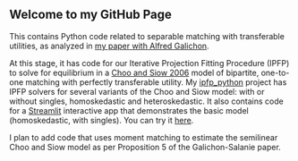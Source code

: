## Welcome to my GitHub Page

This contains Python code related to separable matching with transferable utilities, as analyzed in [my paper with Alfred Galichon](http://bsalanie.com/wp-content/uploads/2020/05/Cupids-2020-05-16_paper.pdf).

At this stage, it has code for our Iterative Projection Fitting Procedure (IPFP)  to solve for equilibrium in a [Choo and Siow 2006](https://www.jstor.org/stable/10.1086/498585?seq=1) model of bipartite, one-to-one matching with perfectly transferable utility.  My [ipfp_python](http://www.github.com/bsalanie/ipfp_python.git) project has IPFP solvers for several variants of the Choo and Siow model: with or without singles, homoskedastic and heteroskedastic. It also contains code for  a [Streamlit](https://www.streamlit.io/) interactive app that demonstrates the basic model (homoskedastic, with singles). You can try it [here](http://3.131.97.82:8501).

I plan to add  code that uses moment matching to estimate the semilinear Choo and Siow model as per Proposition 5 of the Galichon-Salanie paper.


